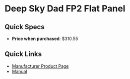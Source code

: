 # Deep Sky Dad FP2 Flat Panel

## Quick Specs

- **Price when purchased**: $310.55

## Quick Links

- [Manufacturer Product Page](https://shop.deepskydad.com/product/apertura-75q-flap-panel-fp2/)
- <a href="../manuals/DSD-FP2-MANUAL.pdf" target="_blank">Manual</a>
